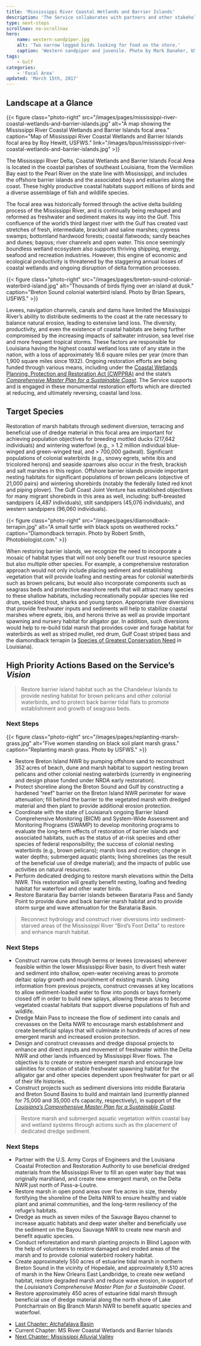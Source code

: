 ```yaml
---
title: 'Mississippi River Coastal Wetlands and Barrier Islands'
description: 'The Service collaborates with partners and other stakeholders to conserve, protect and enhance the fish, wildlife, plants and habitat of the Mississippi River Delta, coastal wetlands and barrier islands.'
type: next-steps
scrollnav: no-scrollnav
hero:
    name: western-sandpiper.jpg
    alt: 'Two narrow legged birds looking for food on the shore.'
    caption: 'Western sandpiper and juvenile. Photo by Mark Danaher, USFWS.'
tags:
    - Gulf
categories:
    - 'Focal Area'
updated: 'March 15th, 2017'
---
```


## Landscape at a Glance

{{< figure class="photo-right" src="/images/pages/mississippi-river-coastal-wetlands-and-barrier-islands.jpg" alt="A map showing the Mississippi River Coastal Wetlands and Barrier Islands focal area." caption="Map of Mississippi River Coastal Wetlands and Barrier Islands focal area by Roy Hewitt, USFWS." link="/images/bpus/mississippi-river-coastal-wetlands-and-barrier-islands.jpg" >}}

The Mississippi River Delta, Coastal Wetlands and Barrier Islands Focal Area is located in the coastal parishes of southeast Louisiana, from the Vermilion Bay east to the Pearl River on the state line with Mississippi, and includes the offshore barrier islands and the associated bays and estuaries along the coast. These highly productive coastal habitats support millions of birds and a diverse assemblage of fish and wildlife species.

The focal area was historically formed through the active delta building process of the Mississippi River, and is continually being reshaped and reformed as freshwater and sediment makes its way into the Gulf. This confluence of the world’s third largest river with the Gulf has created vast stretches of fresh, intermediate, brackish and saline marshes; cypress swamps; bottomland hardwood forests; coastal flatwoods; sandy beaches and dunes; bayous; river channels and open water. This once seemingly boundless wetland ecosystem also supports thriving shipping, energy, seafood and recreation industries. However, this engine of economic and ecological productivity is threatened by the staggering annual losses of coastal wetlands and ongoing disruption of delta formation processes.

{{< figure class="photo-right" src="/images/pages/breton-sound-colonial-waterbird-island.jpg" alt="Thousands of birds flying over an island at dusk." caption="Breton Sound colonial waterbird island. Photo by Brian Spears, USFWS." >}}

Levees, navigation channels, canals and dams have limited the Mississippi River’s ability to distribute sediments to the coast at the rate necessary to balance natural erosion, leading to extensive land loss. The diversity, productivity, and even the existence of coastal habitats are being further compromised by the increasing impacts of saltwater intrusion, sea level rise and more frequent tropical storms. These factors are responsible for Louisiana having the highest coastal wetland loss rate of any state in the nation, with a loss of approximately 16.6 square miles per year (more than 1,900 square miles since 1932). Ongoing restoration efforts are being funded through various means, including under the [Coastal Wetlands Planning, Protection and Restoration Act (CWPPRA)](https://lacoast.gov/new/About/FAQs.aspx) and the state’s [_Comprehensive Master Plan for a Sustainable Coast_](http://coastal.la.gov/a-common-vision/master-plan/). The Service supports and is engaged in these monumental restoration efforts which are directed at reducing, and ultimately reversing, coastal land loss.

## Target Species

Restoration of marsh habitats through sediment diversion, terracing and beneficial use of dredge material in this focal area are important for achieving population objectives for breeding mottled ducks (217,642 individuals) and wintering waterfowl (e.g., > 1.2 million individual blue-winged and green-winged teal, and > 700,000 gadwall). Significant populations of colonial waterbirds (e.g., snowy egrets, white ibis and tricolored herons) and seaside sparrows also occur in the fresh, brackish and salt marshes in this region. Offshore barrier islands provide important nesting habitats for significant populations of brown pelicans (objective of 21,000 pairs) and wintering shorebirds (notably the federally listed red knot and piping plover). The Gulf Coast Joint Venture has established objectives for many migrant shorebirds in this area as well, including: buff-breasted sandpipers (4,487 individuals), stilt sandpipers (45,076 individuals), and western sandpipers (96,060 individuals).

{{< figure class="photo-right" src="/images/pages/diamondback-terrapin.jpg" alt="A small turtle with black spots on weathered rocks." caption="Diamondback terrapin. Photo by Robert Smith, Photobiologist.com." >}}

When restoring barrier islands, we recognize the need to incorporate a mosaic of habitat types that will not only benefit our trust resource species but also multiple other species. For example, a comprehensive restoration approach would not only include placing sediment and establishing vegetation that will provide loafing and nesting areas for colonial waterbirds such as brown pelicans, but would also incorporate components such as seagrass beds and protective nearshore reefs that will attract many species to these shallow habitats, including recreationally popular species like red drum, speckled trout, sharks and young tarpon. Appropriate river diversions that provide freshwater inputs and sediments will help to stabilize coastal marshes where egrets, ibis, and herons thrive as well as provide important spawning and nursery habitat for alligator gar. In addition, such diversions would help to re-build tidal marsh that provides cover and forage habitat for waterbirds as well as striped mullet, red drum, Gulf Coast striped bass and the diamondback terrapin (a [Species of Greatest Conservation Need](http://www.wlf.louisiana.gov/sites/default/files/pdf/page_wildlife/32937-Wildlife%20Action%20Plan/14_chapter_4_2017.pdf) in Louisiana).

## High Priority Actions Based on the Service’s _Vision_

> Restore barrier island habitat such as the Chandeleur Islands to provide nesting habitat for brown pelicans and other colonial waterbirds, and to protect back barrier tidal flats to promote establishment and growth of seagrass beds.

### Next Steps

{{< figure class="photo-right" src="/images/pages/replanting-marsh-grass.jpg" alt="Five women standing on black soil plant marsh grass." caption="Replanting marsh grass. Photo by USFWS." >}}

*   Restore Breton Island NWR by pumping offshore sand to reconstruct 352 acres of beach, dune and marsh habitat to support nesting brown pelicans and other colonial nesting waterbirds (currently in engineering and design phase funded under NRDA early restoration).
*   Protect shoreline along the Breton Sound and Gulf by constructing a hardened “reef” barrier on the Breton Island NWR perimeter for wave attenuation; fill behind the barrier to the vegetated marsh with dredged material and then plant to provide additional erosion protection.
*   Coordinate with the state of Louisiana’s ongoing Barrier Island Comprehensive Monitoring (BICM) and System-Wide Assessment and Monitoring Programs (SWAMP) to develop monitoring programs to evaluate the long-term effects of restoration of barrier islands and associated habitats, such as the status of at-risk species and other species of federal responsibility; the success of colonial nesting waterbirds (e.g., brown pelicans); marsh loss and creation; change in water depths; submerged aquatic plants; living shorelines (as the result of the beneficial use of dredge material); and the impacts of public use activities on natural resources.
*   Perform dedicated dredging to restore marsh elevations within the Delta NWR. This restoration will greatly benefit nesting, loafing and feeding habitat for waterfowl and other water birds.
*   Restore Barataria Bay barrier islands between Barataria Pass and Sandy Point to provide dune and back barrier marsh habitat and to provide storm surge and wave attenuation for the Barataria Basin.

> Reconnect hydrology and construct river diversions into sediment-starved areas of the Mississippi River “Bird’s Foot Delta” to restore and enhance marsh habitat.

### Next Steps

*   Construct narrow cuts through berms or levees (crevasses) wherever feasible within the lower Mississippi River basin, to divert fresh water and sediment into shallow, open-water receiving areas to promote deltaic splay growth and nourishment of existing marsh. Using information from previous projects, construct crevasses at key locations to allow sediment-loaded water to flow into ponds or bays formerly closed off in order to build new splays, allowing these areas to become vegetated coastal habitats that support diverse populations of fish and wildlife.
*   Dredge Main Pass to increase the flow of sediment into canals and crevasses on the Delta NWR to encourage marsh establishment and create beneficial splays that will culminate in hundreds of acres of new emergent marsh and increased erosion protection.
*   Design and construct crevasses and dredge disposal projects to enhance and direct inputs and movement of freshwater within the Delta NWR and other lands influenced by Mississippi River flows. The objective is to create or restore emergent marsh and encourage low salinities for creation of stable freshwater spawning habitat for the alligator gar and other species dependent upon freshwater for part or all of their life histories.
*   Construct projects such as sediment diversions into middle Barataria and Breton Sound Basins to build and maintain land (currently planned for 75,000 and 35,000 cfs capacity, respectively), in support of the [_Louisiana’s Comprehensive Master Plan for a Sustainable Coast_](http://coastal.la.gov/a-common-vision/master-plan/).

> Restore marsh and submerged aquatic vegetation within coastal bay and wetland systems through actions such as the placement of dedicated dredge sediment.

### Next Steps

*   Partner with the U.S. Army Corps of Engineers and the Louisiana Coastal Protection and Restoration Authority to use beneficial dredged materials from the Mississippi River to fill an open water bay that was originally marshland, and create new emergent marsh, on the Delta NWR just north of Pass-a-Loutre.
*   Restore marsh in open pond areas over five acres in size, thereby fortifying the shoreline of the Delta NWR to ensure healthy and viable plant and animal communities, and the long-term resiliency of the refuge’s habitats.
*   Dredge as much as seven miles of the Sauvage Bayou channel to increase aquatic habitats and deep water shelter and beneficially use the sediment on the Bayou Sauvage NWR to create new marsh and benefit aquatic species.
*   Conduct reforestation and marsh planting projects in Blind Lagoon with the help of volunteers to restore damaged and eroded areas of the marsh and to provide colonial waterbird rookery habitat.
*   Create approximately 550 acres of estuarine tidal marsh in northern Breton Sound in the vicinity of Hopedale, and approximately 8,510 acres of marsh in the New Orleans East Landbridge, to create new wetland habitat, restore degraded marsh and reduce wave erosion, in support of the _Louisiana’s Comprehensive Master Plan for a Sustainable Coast_.
*   Restore approximately 450 acres of estuarine tidal marsh through beneficial use of dredge material along the north shore of Lake Pontchartrain on Big Branch Marsh NWR to benefit aquatic species and waterfowl.

<ul class="chapter-links">
  <li class="last-chapter"><a href="../atchafalaya-basin">Last Chapter: Atchafalaya Basin</a></li>
  <li class="current-chapter"><span>Current Chapter: MS River Coastal Wetlands and Barrier Islands</span></li>
  <li class="next-chapter"><a href="../mississippi-alluvial-valley">Next Chapter: Mississippi Alluvial Valley</a></li>
</ul>
